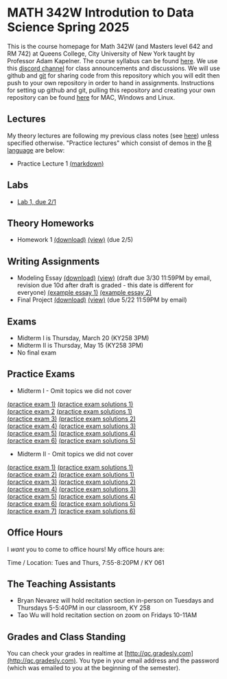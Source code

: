 # MATH 342W Introdution to Data Science Spring 2025

This is the course homepage for Math 342W (and Masters level 642 and RM 742) at Queens College, City University of New York taught by Professor Adam Kapelner. The course syllabus can be found [here](https://github.com/kapelner/QC_Math_342W_Spring_2025/blob/master/syllabus/syllabus.pdf). We use this [discord channel](https://discord.com/channels/1324190860023431248) for class announcements and discussions. We will use github and [git](https://en.wikipedia.org/wiki/Git) for sharing code from this repository which you will edit then push to your own repository in order to hand in assignments. Instructions for setting up github and git, pulling this repository and creating your own repository can be found [here](https://github.com/kapelner/QC_Math_342W_Spring_2025/blob/master/syllabus/git_github_class_setup.pdf) for MAC, Windows and Linux.

## Lectures

My theory lectures are following my previous class notes (see [here](https://github.com/kapelner/QC_Math_342W_Spring_2022)) unless specified otherwise. "Practice lectures" which consist of demos in the [R language](https://www.r-project.org/) are below:

<!--
* Practice Lecture 24 [(markdown)](https://github.com/kapelner/QC_Math_342W_Spring_2025/blob/master/practice_lectures/lec24.Rmd)
* Lecture 24 [(Notes)](https://github.com/kapelner/QC_Math_342W_Spring_2025/blob/master/lectures/lec24kap.pdf)
* Practice Lecture 23 [(markdown)](https://github.com/kapelner/QC_Math_342W_Spring_2025/blob/master/practice_lectures/lec23.Rmd)
* Lecture 23 [(Notes)](https://github.com/kapelner/QC_Math_342W_Spring_2025/blob/master/lectures/lec23kap.pdf)
* Practice Lecture 22 [(markdown)](https://github.com/kapelner/QC_Math_342W_Spring_2025/blob/master/practice_lectures/lec22.Rmd)
* Practice Lecture 21 [(markdown)](https://github.com/kapelner/QC_Math_342W_Spring_2025/blob/master/practice_lectures/lec21.Rmd)
* Practice Lecture 20 [(markdown)](https://github.com/kapelner/QC_Math_342W_Spring_2025/blob/master/practice_lectures/lec20.Rmd)
* Practice Lecture 19 [(markdown)](https://github.com/kapelner/QC_Math_342W_Spring_2025/blob/master/practice_lectures/lec19.Rmd)
* Practice Lecture 18 [(markdown)](https://github.com/kapelner/QC_Math_342W_Spring_2025/blob/master/practice_lectures/lec18.Rmd)
* Practice Lecture 17 [(markdown)](https://github.com/kapelner/QC_Math_342W_Spring_2025/blob/master/practice_lectures/lec17.Rmd)
* Practice Lecture 16 [(markdown)](https://github.com/kapelner/QC_Math_342W_Spring_2025/blob/master/practice_lectures/lec16.Rmd)
* Practice Lecture 15 [(markdown)](https://github.com/kapelner/QC_Math_342W_Spring_2025/blob/master/practice_lectures/lec15.Rmd)
* Practice Lecture 14 [(markdown)](https://github.com/kapelner/QC_Math_342W_Spring_2025/blob/master/practice_lectures/lec14.Rmd)
* Practice Lecture 13 [(markdown)](https://github.com/kapelner/QC_Math_342W_Spring_2025/blob/master/practice_lectures/lec13.Rmd)
* Practice Lecture 12 [(markdown)](https://github.com/kapelner/QC_Math_342W_Spring_2025/blob/master/practice_lectures/lec12.Rmd)
* Practice Lecture 11 [(markdown)](https://github.com/kapelner/QC_Math_342W_Spring_2025/blob/master/practice_lectures/lec11.Rmd)
* Practice Lecture 10 [(markdown)](https://github.com/kapelner/QC_Math_342W_Spring_2025/blob/master/practice_lectures/lec10.Rmd)
* Practice Lecture 9 [(markdown)](https://github.com/kapelner/QC_Math_342W_Spring_2025/blob/master/practice_lectures/lec09.Rmd)
* Practice Lecture 8 [(markdown)](https://github.com/kapelner/QC_Math_342W_Spring_2025/blob/master/practice_lectures/lec08.Rmd)
* Practice Lecture 7 [(markdown)](https://github.com/kapelner/QC_Math_342W_Spring_2025/blob/master/practice_lectures/lec07.Rmd)
* Practice Lecture 6 [(markdown)](https://github.com/kapelner/QC_Math_342W_Spring_2025/blob/master/practice_lectures/lec06.Rmd)
* Lecture 6 [(Notes)](https://github.com/kapelner/QC_Math_342W_Spring_2025/blob/master/lectures/lec06kap.pdf)
* Practice Lecture 4 [(markdown)](https://github.com/kapelner/QC_Math_342W_Spring_2025/blob/master/practice_lectures/lec04.Rmd)
* Practice Lecture 3 [(markdown)](https://github.com/kapelner/QC_Math_342W_Spring_2025/blob/master/practice_lectures/lec03.Rmd)
* Practice Lecture 2 [(markdown)](https://github.com/kapelner/QC_Math_342W_Spring_2025/blob/master/practice_lectures/lec02.Rmd)-->
* Practice Lecture 1 [(markdown)](https://github.com/kapelner/QC_Math_342W_Spring_2025/blob/master/practice_lectures/lec01.Rmd)

## Labs

<!--
* [Lab 11, due 5/7](https://github.com/kapelner/QC_Math_342W_Spring_2025/blob/master/labs/lab11.Rmd)
* [Lab 10, due 4/21](https://github.com/kapelner/QC_Math_342W_Spring_2025/blob/master/labs/lab10.Rmd)
* [Lab 9, due 4/15](https://github.com/kapelner/QC_Math_342W_Spring_2025/blob/master/labs/lab09.Rmd)
* [Lab 8, due 4/8](https://github.com/kapelner/QC_Math_342W_Spring_2025/blob/master/labs/lab08.Rmd)
* [Lab 7, due 4/1](https://github.com/kapelner/QC_Math_342W_Spring_2025/blob/master/labs/lab07.Rmd) 
* [Lab 6, due 3/24](https://github.com/kapelner/QC_Math_342W_Spring_2025/blob/master/labs/lab06.Rmd)
* [Lab 5, due 3/12](https://github.com/kapelner/QC_Math_342W_Spring_2025/blob/master/labs/lab05.Rmd)
* [Lab 4, due 3/3](https://github.com/kapelner/QC_Math_342W_Spring_2025/blob/master/labs/lab04.Rmd) 
* [Lab 3, due 2/18](https://github.com/kapelner/QC_Math_342W_Spring_2025/blob/master/labs/lab03.Rmd)
* [Lab 2, due 2/8](https://github.com/kapelner/QC_Math_342W_Spring_2025/blob/master/labs/lab02.Rmd)-->
* [Lab 1, due 2/1](https://github.com/kapelner/QC_Math_342W_Spring_2025/blob/master/labs/lab01.Rmd)


## Theory Homeworks

<!-- 
* Homework 5 [(download)](https://github.com/kapelner/QC_Math_342W_Spring_2025/blob/master/homeworks/hw05/hw05t.pdf?raw=true) [(view)](https://github.com/kapelner/QC_Math_342W_Spring_2025/blob/master/homeworks/hw05/hw05t.pdf) (due 5/15)
* Homework 4 [(download)](https://github.com/kapelner/QC_Math_342W_Spring_2025/blob/master/homeworks/hw04/hw04t.pdf?raw=true) [(view)](https://github.com/kapelner/QC_Math_342W_Spring_2025/blob/master/homeworks/hw04/hw04t.pdf) (due 4/14)
* Homework 3 [(download)](https://github.com/kapelner/QC_Math_342W_Spring_2025/blob/master/homeworks/hw03/hw03t.pdf?raw=true) [(view)](https://github.com/kapelner/QC_Math_342W_Spring_2025/blob/master/homeworks/hw03/hw03t.pdf) (due 3/17)
* Homework 2 [(download)](https://github.com/kapelner/QC_Math_342W_Spring_2025/blob/master/homeworks/hw02/hw02t.pdf?raw=true) [(view)](https://github.com/kapelner/QC_Math_342W_Spring_2025/blob/master/homeworks/hw02/hw02t.pdf) (due 2/25)-->
* Homework 1 [(download)](https://github.com/kapelner/QC_Math_342W_Spring_2025/blob/master/homeworks/hw01/hw01t.pdf?raw=true) [(view)](https://github.com/kapelner/QC_Math_342W_Spring_2025/blob/master/homeworks/hw01/hw01t.pdf) (due 2/5)

## Writing Assignments

* Modeling Essay [(download)](https://github.com/kapelner/QC_Math_342W_Spring_2025/blob/master/writing_assignments/modeling_essay_revised.pdf?raw=true) [(view)](https://github.com/kapelner/QC_Math_342W_Spring_2025/blob/master/writing_assignments/modeling_essay_revised.pdf) (draft due 3/30 11:59PM by email, revision due 10d after draft is graded - this date is different for everyone) [(example essay 1)](https://github.com/kapelner/QC_Math_342W_Spring_2025/blob/master/writing_assignments/modeling_essay_example_1.pdf) [(example essay 2)](https://github.com/kapelner/QC_Math_342W_Spring_2025/blob/master/writing_assignments/modeling_essay_example_2.pdf)
* Final Project [(download)](https://github.com/kapelner/QC_Math_342W_Spring_2025/blob/master/writing_assignments/final_project.pdf?raw=true) [(view)](https://github.com/kapelner/QC_Math_342W_Spring_2025/blob/master/writing_assignments/final_project.pdf) (due 5/22 11:59PM by email)

## Exams

* Midterm I is Thursday, March 20 (KY258 3PM) 
* Midterm II is Thursday, May 15 (KY258 3PM) 
* No final exam

## Practice Exams

* Midterm I - Omit topics we did not cover

[(practice exam 1)](https://github.com/kapelner/QC_Math_342W_Spring_2024/blob/master/exams/midterm1/midterm1.pdf) [(practice exam solutions 1)](https://github.com/kapelner/QC_Math_342W_Spring_2024/blob/master/exams/midterm1/midterm1_solutions.pdf)\
[(practice exam 2](https://github.com/kapelner/QC_Math_342W_Spring_2022/blob/master/exams/midterm1/midterm1.pdf) [(practice exam solutions 1)](https://github.com/kapelner/QC_Math_342W_Spring_2022/blob/master/exams/midterm1/midterm1_solutions.pdf)\
[(practice exam 3)](https://github.com/kapelner/QC_Math_342W_Spring_2021/blob/master/exams/midterm1/midterm1.pdf) [(practice exam solutions 2)](https://github.com/kapelner/QC_Math_342W_Spring_2021/blob/master/exams/midterm1/midterm1_solutions.pdf)\
[(practice exam 4)](https://github.com/kapelner/QC_Math_390.4_Spring_2020/blob/master/exams/midterm1/midterm1.pdf) [(practice exam solutions 3)](https://github.com/kapelner/QC_Math_390.4_Spring_2020/blob/master/exams/midterm1/midterm1_solutions.pdf)\
[(practice exam 5)](https://github.com/kapelner/QC_Math_390.4_Spring_2019/blob/master/exams/midterm1/midterm1.pdf) [(practice exam solutions 4)](https://github.com/kapelner/QC_Math_390.4_Spring_2019/blob/master/exams/midterm1/midterm1_solutions.pdf)\
[(practice exam 6)](https://github.com/kapelner/QC_Math_390.4_Spring_2018/blob/master/exams/midterm1/midterm1.pdf) [(practice exam solutions 5)](https://github.com/kapelner/QC_Math_390.4_Spring_2018/blob/master/exams/midterm1/midterm1_solutions.pdf)


* Midterm II - Omit topics we did not cover

[(practice exam 1)](https://github.com/kapelner/QC_Math_342W_Spring_2024/blob/master/exams/midterm2/midterm2.pdf) [(practice exam solutions 1)](https://github.com/kapelner/QC_Math_342W_Spring_2024/blob/master/exams/midterm2/midterm2_solutions.pdf)\
[(practice exam 2)](https://github.com/kapelner/QC_Math_342W_Spring_2022/blob/master/exams/midterm2/midterm2.pdf) [(practice exam solutions 1)](https://github.com/kapelner/QC_Math_342W_Spring_2022/blob/master/exams/midterm2/midterm2_solutions.pdf)\
[(practice exam 3)](https://github.com/kapelner/QC_Math_342W_Spring_2021/blob/master/exams/midterm2/midterm2.pdf) [(practice exam solutions 2)](https://github.com/kapelner/QC_Math_342W_Spring_2021/blob/master/exams/midterm2/midterm2_solutions.pdf)\
[(practice exam 4)](https://github.com/kapelner/QC_Math_390.4_Spring_2020/blob/master/exams/midterm2/midterm2.pdf) [(practice exam solutions 3)](https://github.com/kapelner/QC_Math_390.4_Spring_2020/blob/master/exams/midterm2/midterm2_solutions.pdf)\
[(practice exam 5)](https://github.com/kapelner/QC_Math_390.4_Spring_2019/blob/master/exams/midterm2/midterm2.pdf) [(practice exam solutions 4)](https://github.com/kapelner/QC_Math_390.4_Spring_2019/blob/master/exams/midterm2/midterm2_solutions.pdf)\
[(practice exam 6)](https://github.com/kapelner/QC_Math_390.4_Spring_2018/blob/master/exams/midterm2/midterm2.pdf) [(practice exam solutions 5)](https://github.com/kapelner/QC_Math_390.4_Spring_2018/blob/master/exams/midterm2/midterm2_solutions.pdf)\
[(practice exam 7)](https://github.com/kapelner/QC_Math_390.4_Spring_2018/blob/master/exams/final/final.pdf) [(practice exam solutions 6)](https://github.com/kapelner/QC_Math_390.4_Spring_2018/blob/master/exams/final/final_solutions.pdf)


## Office Hours

I *want* you to come to office hours! My office hours are:

Time / Location: Tues and Thurs, 7:55-8:20PM / KY 061


## The Teaching Assistants

* Bryan Nevarez will hold recitation section in-person on Tuesdays and Thursdays 5-5:40PM in our classroom, KY 258
* Tao Wu will hold recitation section on zoom on Fridays 10-11AM

## Grades and Class Standing

You can check your grades in realtime at [http://qc.gradesly.com](http://qc.gradesly.com). You type in your email address and the password (which was emailed to you at the beginning of the semester).
